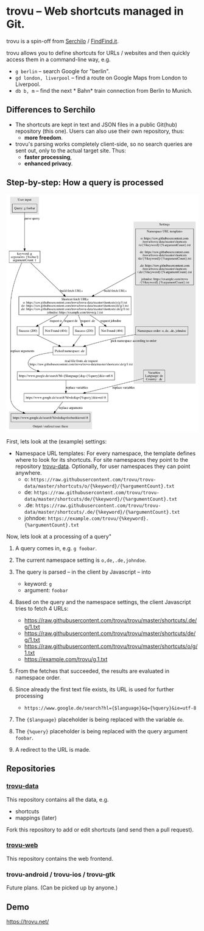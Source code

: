 # trovu – Web shortcuts managed in Git.

trovu is a spin-off from [Serchilo](https://github.com/georgjaehnig/serchilo-drupal) / [FindFind.it](https://www.findfind.it/).

trovu allows you to define shortcuts for URLs / websites and then quickly access them in a command-line way, e.g.

- `g berlin` – search Google for "berlin".
- `gd london, liverpool` – find a route on Google Maps from London to Liverpool. 
- `db b, m` – find the next * Bahn* train connection from Berlin to Munich.

## Differences to Serchilo

- The shortcuts are kept in text and JSON files in a public Git(hub) repository (this one). Users can also use their own repository, thus:
  - **more freedom**.
- trovu's parsing works completely client-side, so no search queries are sent out, only to the actual target site. Thus:
  - **faster processing**,
  - **enhanced privacy**.

## Step-by-step: How a query is processed

![](https://github.com/trovu/trovu.github.io/blob/master/img/process.png)

First, lets look at the (example) settings:

- Namespace URL templates: For every namespace, the template defines where to look for its shortcuts. For site namespaces they point to the repository [trovu-data](https://github.com/trovu/trovu-data). Optionally, for user namespaces they can point anywhere.
  - o: `https://raw.githubusercontent.com/trovu/trovu-data/master/shortcuts/o/{%keyword}/{%argumentCount}.txt`
  - de: `https://raw.githubusercontent.com/trovu/trovu-data/master/shortcuts/de/{%keyword}/{%argumentCount}.txt`
  - .de: `https://raw.githubusercontent.com/trovu/trovu-data/master/shortcuts/.de/{%keyword}/{%argumentCount}.txt`
  - johndoe: `https://example.com/trovu/{%keyword}.{%argumentCount}.txt`

Now, lets look at a processing of a query"

1. A query comes in, e.g. `g foobar`.
1. The current namespace setting is `o,de,.de,johndoe`.
1. The query is parsed – in the client by Javascript – into
   - keyword: `g`
   - argument: `foobar`
1. Based on the query and the namespace settings, the client Javascript tries to fetch 4 URLs:
   - https://raw.githubusercontent.com/trovu/trovu/master/shortcuts/.de/g/1.txt
   - https://raw.githubusercontent.com/trovu/trovu/master/shortcuts/de/g/1.txt
   - https://raw.githubusercontent.com/trovu/trovu/master/shortcuts/o/g/1.txt
   - https://example.com/trovu/g.1.txt

1. From the fetches that succeeded, the results are evaluated in namespace order.
1. Since already the first text file exists, its URL is used for further processing
    -  `https://www.google.de/search?hl={$language}&q={%query}&ie=utf-8` 
1. The `{$language}` placeholder is being replaced with the variable `de`.
1. The `{%query}` placeholder is being replaced with the query argument `foobar`.
1. A redirect to the URL is made.

## Repositories

### [trovu-data](https://github.com/trovu/trovu-data)

This repository contains all the data, e.g.

- shortcuts
- mappings (later)

Fork this repository to add or edit shortcuts (and send then a pull request).

### [trovu-web](https://github.com/trovu/trovu-web)

This repository contains the web frontend.

### trovu-android / trovu-ios / trovu-gtk

Future plans. (Can be picked up by anyone.)

## Demo

https://trovu.net/
